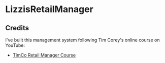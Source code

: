 # LizzisRetailManager
## Credits

I've built this management system following Tim Corey's online course on YouTube:
- [TimCo Retail Manager Course](https://www.youtube.com/playlist?list=PLLWMQd6PeGY0bEMxObA6dtYXuJOGfxSPx)
